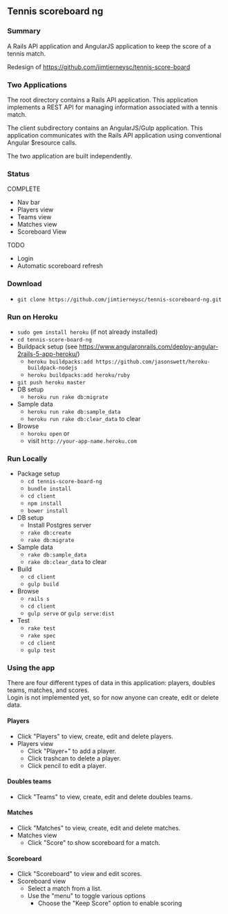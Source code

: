 ## Tennis scoreboard ng

### Summary

A Rails API application and AngularJS application to keep the score of a tennis match.  

Redesign of https://github.com/jimtierneysc/tennis-score-board

### Two Applications

The root directory contains a Rails API application.  This application implements a REST API for managing
information associated with a tennis match.
  
The client subdirectory contains an AngularJS/Gulp application.  This application communicates with the
Rails API application using conventional Angular $resource calls.

The two application are built independently.    

### Status

COMPLETE

* Nav bar
* Players view
* Teams view
* Matches view
* Scoreboard View

TODO

* Login
* Automatic scoreboard refresh


### Download

* `git clone https://github.com/jimtierneysc/tennis-scoreboard-ng.git`

### Run on Heroku

* `sudo gem install heroku` (if not already installed)
* `cd tennis-score-board-ng`
* Buildpack setup (see https://www.angularonrails.com/deploy-angular-2rails-5-app-heroku/)
  * `heroku buildpacks:add https://github.com/jasonswett/heroku-buildpack-nodejs`
  * `heroku buildpacks:add heroku/ruby`
* `git push heroku master`
* DB setup
    * `heroku run rake db:migrate`
* Sample data
    * `heroku run rake db:sample_data`
    * `heroku run rake db:clear_data` to clear
* Browse
    * `horoku open`  or
    * visit `http://your-app-name.heroku.com`
  
### Run Locally

* Package setup
    * `cd tennis-score-board-ng`
    * `bundle install`
    * `cd client`
    * `npm install`
    * `bower install`
* DB setup
    * Install Postgres server
    * `rake db:create`
    * `rake db:migrate`
* Sample data
    * `rake db:sample_data`
    * `rake db:clear_data` to clear
* Build 
    * `cd client`
    * `gulp build`
* Browse
    * `rails s`
    * `cd client`
    * `gulp serve` or `gulp serve:dist` 
* Test
    * `rake test`
    * `rake spec`
    * `cd client`
    * `gulp test`
    

### Using the app

There are four different types of data in this application: players, doubles teams, matches, and scores.  
Login is not implemented yet, so for now anyone can create, edit or delete data. 

#### Players

* Click "Players" to view, create, edit and delete players.
* Players view
    * Click "Player+" to add a player.
    * Click trashcan to delete a player.
    * Click pencil to edit a player.

#### Doubles teams

* Click "Teams" to view, create, edit and delete doubles teams.  

#### Matches

* Click "Matches" to view, create, edit and delete matches.
* Matches view
    * Click "Score" to show scoreboard for a match.

#### Scoreboard

* Click "Scoreboard" to view and edit scores.  
* Scoreboard view
    * Select a match from a list. 
    * Use the "menu" to toggle various options
        * Choose the "Keep Score" option to enable scoring

